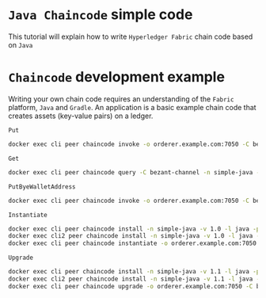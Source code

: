 # `Java Chaincode` simple code
This tutorial will explain how to write `Hyperledger Fabric` chain code based on `Java`

# `Chaincode` development example

Writing your own chain code requires an understanding of the `Fabric` platform, `Java` and `Gradle`. An application is a basic example chain code that creates assets (key-value pairs) on a ledger.

``Put``
```bash
docker exec cli peer chaincode invoke -o orderer.example.com:7050 -C bezant-channel -n simple-java --peerAddresses peer0.bezant.example.com:7051 -c '{"Args":["put", "a", "10"]}'
```

``Get``
```bash
docker exec cli peer chaincode query -C bezant-channel -n simple-java --peerAddresses peer0.bezant.example.com:7051 -c '{"Args":["get", "a"]}'
```

``PutByeWalletAddress``
```bash
docker exec cli peer chaincode invoke -o orderer.example.com:7050 -C bezant-channel -n simple-java --peerAddresses peer0.bezant.example.com:7051 -c '{"Args":["putByWalletAddress", "10"]}'
```

``Instantiate``
```bash
docker exec cli peer chaincode install -n simple-java -v 1.0 -l java -p /opt/gopath/src/simple-java
docker exec cli2 peer chaincode install -n simple-java -v 1.0 -l java -p /opt/gopath/src/simple-java                                                                                            
docker exec cli peer chaincode instantiate -o orderer.example.com:7050 -C bezant-channel -n simple-java -v 1.0 -c '{"Args":["init"]}'               
```

``Upgrade``
```bash
docker exec cli peer chaincode install -n simple-java -v 1.1 -l java -p /opt/gopath/src/simple-java
docker exec cli2 peer chaincode install -n simple-java -v 1.1 -l java -p /opt/gopath/src/simple-java                                                                                            
docker exec cli peer chaincode upgrade -o orderer.example.com:7050 -C bezant-channel -n simple-java -v 1.1 -c '{"Args":["init"]}'               
```
